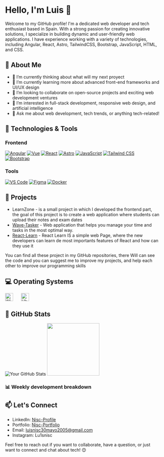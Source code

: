 # Hello, I'm Luis 👋

Welcome to my GitHub profile! I'm a dedicated web developer and tech enthusiast based in Spain. With a strong passion for creating innovative solutions, I specialize in building dynamic and user-friendly web applications. I have experience working with a variety of technologies, including Angular, React, Astro, TailwindCSS, Bootstrap, JavaScript, HTML, and CSS.

## 🚀 About Me

- 🔭 I’m currently thinking about what will my next proyect
- 🌱 I’m currently learning more about advanced front-end frameworks and UI/UX design
- 👯 I’m looking to collaborate on open-source projects and exciting web development ventures
- 🤔 I’m interested in full-stack development, responsive web design, and artificial intelligence
- 💬 Ask me about web development, tech trends, or anything tech-related!

## 🔧 Technologies & Tools

### Frontend
<a href="https://angular.io/">![Angular](https://img.shields.io/badge/-Angular-DD0031?style=flat-square&logo=angular&logoColor=white)</a>
<a href="https://vuejs.org/">![Vue](https://img.shields.io/badge/-Vue-4FC08D?style=flat-square&logo=vue.js&logoColor=white)</a>
<a target="_blank" href="https://es.react.dev/">![React](https://img.shields.io/badge/-React-61DAFB?style=flat-square&logo=react&logoColor=white)</a>
<a target="_blank" href="https://astro.build/">![Astro](https://img.shields.io/badge/-Astro-FF5733?style=flat-square&logo=astro&logoColor=white)</a>
<a target="_blank" href="https://www.javascript.com/">![JavaScript](https://img.shields.io/badge/-JavaScript-F7DF1E?style=flat-square&logo=javascript&logoColor=black)</a>
<a target="_blank" href="https://tailwindcss.com/">![Tailwind CSS](https://img.shields.io/badge/-Tailwind_CSS-38B2AC?style=flat-square&logo=tailwind-css&logoColor=white)</a>
<a target="_blank" href="https://getbootstrap.com/">![Bootstrap](https://img.shields.io/badge/-Bootstrap-7952B3?style=flat-square&logo=bootstrap&logoColor=white)</a>

### Tools
<a href="https://code.visualstudio.com/">![VS Code](https://img.shields.io/badge/-VS_Code-007ACC?style=flat-square&logo=visual-studio-code&logoColor=white)</a>
<a target="_blank" href="https://www.figma.com/">![Figma](https://img.shields.io/badge/-Figma-F24E1E?style=flat-square&logo=figma&logoColor=white)</a>
<a target="_blank" href="https://www.docker.com/">![Docker](https://img.shields.io/badge/-Docker-2496ED?style=flat-square&logo=docker&logoColor=white)</a>
<!--<a target="_blank" href="https://vuejs.org/">![Vue.js](https://img.shields.io/badge/-Vue.js-4FC08D?style=flat-square&logo=vue.js&logoColor=white)</a>-->
## 💼 Projects

- LearnZone - is a small project in which I developed the frontend part, the goal of this project is to create a web application where students can upload their notes and exam dates
- <a href="https://wave-tasker.vercel.app">Wave-Tasker</a> - Web application that helps you manage your time and tasks in the most optimal way.
- <a href="https://react-learnisc.vercel.app">React-Learn</a> - React Learn IS a simple web Page, where the new developers can learn de most importants features of React and how can they use it

You can find all these project in my GitHub repositories, there Will can see the code and you can suggest me to improve my projects, and help each other to improve our programming skills 

## 💻 Operating Systems

<a href="https://www.microsoft.com/es-es/software-download/windows10"> <img align="center" alt="Windows 10" width="26px" src="https://cdn.jsdelivr.net/gh/devicons/devicon/icons/windows8/windows8-original.svg" style="padding-right:10px;"/></a>
&nbsp;&nbsp;
<a href="https://www.ubuntu.com"><img align="center" alt="Ubuntu" width="26px" src="https://cdn.jsdelivr.net/gh/devicons/devicon/icons/ubuntu/ubuntu-plain.svg" style="padding-right:10px;"/></a> <br>


## 🌟 GitHub Stats

![Your GitHub Stats](https://github-readme-stats.vercel.app/api?username=luisnisc&show_icons=true&count_private=true&hide=prs&theme=radical)  <a href="https://github.com/anuraghazra/github-readme-stats"><img style="height:171px" align="rigth" src= "https://github-readme-stats.vercel.app/api/top-langs/?username=luisnisc&theme=radical&hide=css,html&langs_count=8&layout=compact" /></a> 

### 📊 Weekly development breakdown
<!--START_SECTION:waka-->
<!--END_SECTION:waka-->
## 📫 Let's Connect

- LinkedIn: [Nisc-Profile](https://www.linkedin.com/in/luis-navascues-2b9545257)
- Portfolio: [Nisc-Portfolio](https://nisc-portfolio.vercel.app)
- Email: luisnisc30mayo2005@gmail.com
- Instagram: Lu1snisc

Feel free to reach out if you want to collaborate, have a question, or just want to connect and chat about tech! 😊
